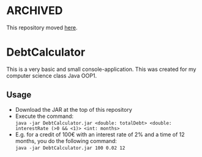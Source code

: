 # ARCHIVED
This repository moved <a href="https://github.com/sero583/JAVA-OOP1-Course/tree/master/DebtCalculator">here</a>.

#  DebtCalculator

This is a very basic and small console-application. This was created for my computer science class Java OOP1.

## Usage

* Download the JAR at the top of this repository
* Execute the command:<br>`java -jar DebtCalculator.jar <double: totalDebt> <double: interestRate (>0 && <1)> <int: months>` 
* E.g. for a credit of 100€ with an interest rate of 2% and a time of 12 months, you do the following command:<br>
`java -jar DebtCalculator.jar 100 0.02 12`
